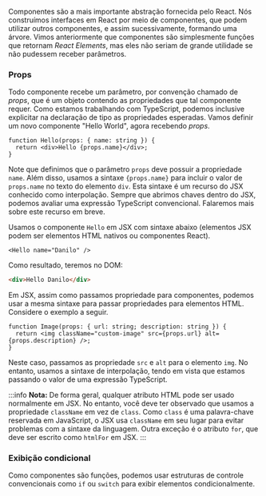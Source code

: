 Componentes são a mais importante abstração fornecida pelo React.
Nós construímos interfaces em React por meio de componentes, que podem utilizar outros componentes, e assim sucessivamente, formando uma árvore.
Vimos anteriormente que componentes são simplesmente funções que retornam _React Elements_, mas eles não seriam de grande utilidade se não pudessem receber parâmetros.

### Props

Todo componente recebe um parâmetro, por convenção chamado de _props_, que é um objeto contendo as propriedades que tal componente requer.
Como estamos trabalhando com TypeScript, podemos inclusive explicitar na declaração de tipo as propriedades esperadas.
Vamos definir um novo componente "Hello World", agora recebendo _props_.

```tsx
function Hello(props: { name: string }) {
  return <div>Hello {props.name}</div>;
}
```

Note que definimos que o parâmetro `props` deve possuir a propriedade `name`.
Além disso, usamos a sintaxe `{props.name}` para incluir o valor de `props.name` no texto do elemento `div`.
Esta sintaxe é um recurso do JSX conhecido como interpolação.
Sempre que abrimos chaves dentro do JSX, podemos avaliar uma expressão TypeScript convencional.
Falaremos mais sobre este recurso em breve.

Usamos o componente `Hello` em JSX com sintaxe abaixo (elementos JSX podem ser elementos HTML nativos ou componentes React).

```tsx
<Hello name="Danilo" />
```

Como resultado, teremos no DOM:

```html
<div>Hello Danilo</div>
```

Em JSX, assim como passamos propriedade para componentes, podemos usar a mesma sintaxe para passar propriedades para elementos HTML.
Considere o exemplo a seguir.

```tsx
function Image(props: { url: string; description: string }) {
  return <img className="custom-image" src={props.url} alt={props.description} />;
}
```

Neste caso, passamos as propriedade `src` e `alt` para o elemento `img`. No entanto, usamos a sintaxe de interpolação, tendo em vista que estamos passando o valor de uma expressão TypeScript.

:::info
**Nota:** De forma geral, qualquer atributo HTML pode ser usado normalmente em JSX.
No entanto, você deve ter observado que usamos a propriedade `className` em vez de `class`.
Como `class` é uma palavra-chave reservada em JavaScript, o JSX usa `className` em seu lugar para evitar problemas com a sintaxe da linguagem.
Outra exceção é o atributo `for`, que deve ser escrito como `htmlFor` em JSX.
:::

### Exibição condicional

Como componentes são funções, podemos usar estruturas de controle convencionais como `if` ou `switch` para exibir elementos condicionalmente.
